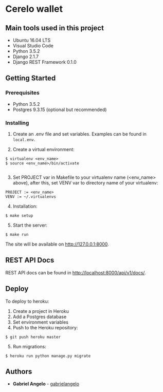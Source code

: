 # Cerelo wallet

## Main tools used in this project

* Ubuntu 16.04 LTS
* Visual Studio Code
* Python 3.5.2
* Django 2.1.7
* Django REST Framework 0.1.0


## Getting Started

### Prerequisites

* Python 3.5.2
* Postgres 9.3.15 (optional but recommended)


### Installing

1. Create an .env file and set variables. Examples can be found in `local.env`.

2. Create a virtual environment:

```
$ virtualenv <env_name>
$ source <env_name>/bin/activate


```
3. Set PROJECT var in Makefile to your virtualenv name (<env_name> above), after this, set VENV var to directory name of your virtualenv:
```
PROJECT := <env_name>
VENV := ~/.virtualenvs 
```
4. Installation:

```
$ make setup
```

5. Start the server:

```
$ make run
```

The site will be available on <http://127.0.0.1:8000>.


## REST API Docs

REST API docs can be found in <http://localhost:8000/api/v1/docs/>.


## Deploy

To deploy to heroku:

1. Create a project in Heroku
2. Add a Postgres database
3. Set environment variables
4. Push to the Heroku repository:

```
$ git push heroku master
```

5. Run migrations:

```
$ heroku run python manage.py migrate
```

## Authors

* **Gabriel Angelo** - [gabrielangelo](https://github.com/gabrielangelo/)

